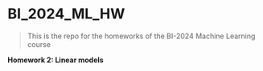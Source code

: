 # BI_2024_ML_HW
> This is the repo for the homeworks of the BI-2024 Machine Learning course

**Homework 2: Linear models**
